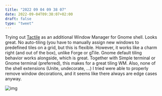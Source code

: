 ```yaml
---
title: "2022 09 04 09 38 07"
date: 2022-09-04T09:38:07+02:00
draft: false
type: "tweet"
---
```


Trying out [Tactile](https://extensions.gnome.org/extension/4548/tactile/) as an additional Window Manager for Gnome shell. Looks great. No auto-tiling (you have to manually assign new windows to predefined tiles on a grid, but this is flexible. However, it works like a charm right (and out of the box), unlike Forge or gTile. Gnome default tiling behavior works alongside, which is great. Together with Simple terminal or Gnome terminal (preferred), this makes for a great tiling WM. Also, none of the shell extensions (Unite, undecorate, ...) I tried were able to properly remove window decorations, and it seems like there always are edge cases anyway.

![img](/img/2022-09-04-11-15-36.png)
